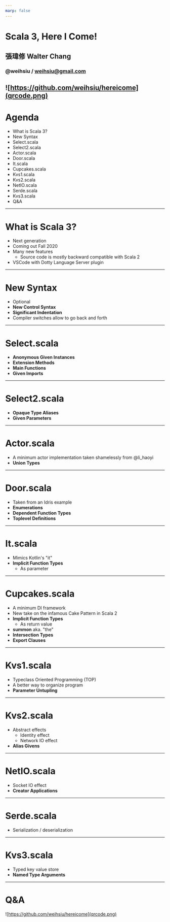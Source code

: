 ```yaml
---
marp: false
---
```

# Scala 3, Here I Come!
## 張瑋修 Walter Chang
### @weihsiu / weihsiu@gmail.com
![https://github.com/weihsiu/hereicome](qrcode.png)
---
# Agenda
- What is Scala 3?
- New Syntax
- Select.scala
- Select2.scala
- Actor.scala
- Door.scala
- It.scala
- Cupcakes.scala
- Kvs1.scala
- Kvs2.scala
- NetIO.scala
- Serde.scala
- Kvs3.scala
- Q&A
---
# What is Scala 3?
- Next generation 
- Coming out Fall 2020
- Many new features
  - Source code is mostly backward compatible with Scala 2
- VSCode with Dotty Language Server plugin
---
# New Syntax
- Optional
- **New Control Syntax**
- **Significant Indentation**
- Compiler switches allow to go back and forth
---
# Select.scala
- **Anonymous Given Instances**
- **Extension Methods**
- **Main Functions**
- **Given Imports**
---
# Select2.scala
- **Opaque Type Aliases**
- **Given Parameters**
---
# Actor.scala
- A minimum actor implementation taken shamelessly from @li_haoyi
- **Union Types**
---
# Door.scala
- Taken from an Idris example
- **Enumerations**
- **Dependent Function Types**
- **Toplevel Definitions**
---
# It.scala
- Mimics Kotlin's "it"
- **Implicit Function Types**
  - As parameter
---
# Cupcakes.scala
- A minimum DI framework
- New take on the infamous Cake Pattern in Scala 2
- **Implicit Function Types**
  - As return value
- **summon** aka. "the"
- **Intersection Types**
- **Export Clauses**
---
# Kvs1.scala
- Typeclass Oriented Programming (TOP)
- A better way to organize program
- **Parameter Untupling**
---
# Kvs2.scala
- Abstract effects
  - Identity effect
  - Network IO effect
- **Alias Givens**
---
# NetIO.scala
- Socket IO effect
- **Creator Applications**
---
# Serde.scala
- Serialization / deserialization
---
# Kvs3.scala
- Typed key value store
- **Named Type Arguments**
---
# Q&A
![https://github.com/weihsiu/hereicome](qrcode.png)
